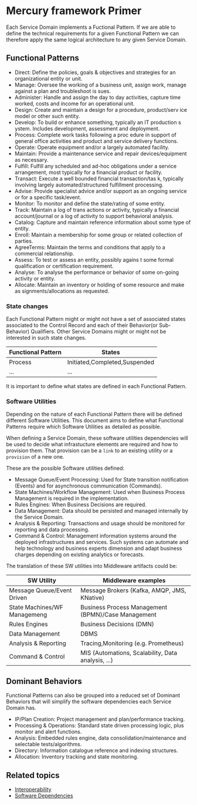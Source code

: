 # Mercury framework Primer

Each Service Domain implements a Fuctional Pattern. If we are able to define the
technical requirements for a given Functional Pattern we can therefore
apply the same logical architecture to any given Service Domain.

## Functional Patterns

* Direct: Define the policies, goals & objectives and strategies for an
organizational entity or unit.
* Manage: Oversee the working of a business unit, assign work, manage
against a plan and troubleshoot is sues.
* Administer: Handle and assign the day to day activities, capture time worked,
costs and income for an operational unit.
* Design: Create and maintain a design for a procedure, product/serv ice model
or other such entity.
* Develop: To build or enhance something, typically  an IT production s ystem.
Includes development, assessment and deployment.
* Process: Complete work tasks following a proc edure in support of general
office activities and product and service delivery functions.
* Operate: Operate equipment and/or a largely automated facility.
* Maintain: Provide a maintenance service and repair devices/equipment as necessary.
* Fulfill: Fulfill any scheduled and ad-hoc obligations under a service arrangement,
most typically for a financial product or facility.
* Transact: Execute a well bounded financial transaction/tas k, typically involving
largely automated/structured fulfillment processing.
* Advise: Provide specialist advice and/or support as an ongoing service or for a
specific task/event.
* Monitor: To monitor and define the state/rating of some entity.
* Track: Maintain a log of trans actions or activity, typically a financial
account/journal or a log of activity to support behavioral analysis.
* Catalog: Capture and maintain reference information about some type of entity.
* Enroll: Maintain a membership for some group or related collection of parties.
* AgreeTerms: Maintain the terms and conditions that apply to a commercial relationship.
* Assess: To test or assess an entity, possibly agains t some formal qualification
or certification requirement.
* Analyse: To analyse the performance or behavior of some on-going activity or entity.
* Allocate: Maintain an inventory or holding of some resource and make as
signments/allocations as requested.

### State changes

Each Functional Pattern might or might not have a set of associated states associated
to the Control Record and each of their Behavior(or Sub-Behavior)
Qualifiers. Other Service Domains might or might not be interested in such state changes.

|Functional Pattern|States|
|---|---|
|Process|Initiated,Completed,Suspended|
|...|...|

It is important to define what states are defined in each Functional Pattern.

### Software Utilities

Depending on the nature of each Functional Pattern there will be defined different
Software Utilities. This document aims to define
what Functional Patterns require which Software Utilities as detailed as possible.

When defining a Service Domain, these software utilities dependencies will
be used to decide what infrastucture elements are required and how to
provision them. That provision can be a `link` to an existing utility or a `provision`
of a new one.

These are the possible Software utilities defined:

* Message Queue/Event Processing: Used for State transition notification (Events)
and for asynchronous communication (Commands).
* State Machines/Workflow Management: Used when Business Process Management is
required in the implementation.
* Rules Engines: When Business Decisions are required.
* Data Management: Data should be persisted and managed internally by the
Service Domain.
* Analysis & Reporting: Transactions and usage should be monitored for reporting
and data processing.
* Command & Control: Management information systems around the deployed
infrastructures and services. Such systems can automate and help technology and
business experts dimension and adapt business charges depending on existing analytics
or forecasts.

The translation of these SW utilities into Middleware artifacts could be:

|SW Utility|Middleware examples|
|---|---|
|Message Queue/Event Driven|Message Brokers (Kafka, AMQP, JMS, KNative)|
|State Machines/WF Managemeng|Business Process Management (BPMN)/Case Management|
|Rules Engines|Business Decisions (DMN)|
|Data Management|DBMS|
|Analysis & Reporting|Tracing,Monitoring (e.g. Prometheus)|
|Command & Control|MIS (Automations, Scalability, Data analysis, ...)|

## Dominant Behaviors

Functional Patterns can also be grouped into a reduced set of Dominant Behaviors that
will simplify the software dependencies each Service Domain has.

* IP/Plan Creation: Project management and plan/performance tracking.
* Processing & Operations: Standard state driven processing logic, plus monitor and alert functions.
* Analysis: Embedded rules engine, data consolidation/maintenance and selectable tests/algorithms.
* Directory: Information catalogue reference and indexing structures.
* Allocation: Inventory tracking and state monitoring.

## Related topics

* [Interoperability](./interoperability.md)
* [Software Dependencies](./software_dependencies.md)
